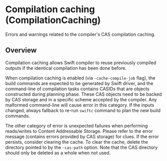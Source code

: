 # Compilation caching (CompilationCaching)

Errors and warnings related to the compiler's CAS compilation caching.


## Overview

Compilation caching allows Swift compiler to reuse previously compiled outputs if the identical
compilation has been done before.

When compilation caching is enabled (via `-cache-compile-job` flag), the build commands are
expected to be generated by Swift driver, and the command-line of compilation tasks contains
CASIDs that are objects constructed during planning phase. These CAS objects need to be backed
by CAS storage and in a specific scheme accepted by the compiler. Any malformed command-line
will cause error in this category. If the inputs changed, always fallback to re-run `swiftc`
command to plan the new build commands.

The other category of error is unexpected failures when performing reads/writes to Content
Addressable Storage. Please refer to the error message (contains errors provided by CAS storage) for clues.
If the error persists, consider clearing the cache. To clear the cache, delete the directory
pointed to by the `-cas-path` option. Note that the CAS directory should only be deleted as a whole when not used.
